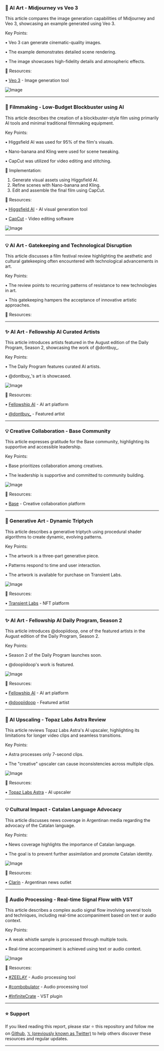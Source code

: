 ### 🤖 AI Art - Midjourney vs Veo 3

This article compares the image generation capabilities of Midjourney and Veo 3, showcasing an example generated using Veo 3.

Key Points:

• Veo 3 can generate cinematic-quality images.


• The example demonstrates detailed scene rendering.


•  The image showcases high-fidelity details and atmospheric effects.


🔗 Resources:

• [Veo 3](https://x.com/HBCoop_) -  Image generation tool


![Image](https://pbs.twimg.com/ext_tw_video_thumb/1958184849899921408/pu/img/nkG50kbfIAqPOxQY.jpg)


---

### 🚀 Filmmaking - Low-Budget Blockbuster using AI

This article describes the creation of a blockbuster-style film using primarily AI tools and minimal traditional filmmaking equipment.

Key Points:

• Higgsfield AI was used for 95% of the film's visuals.


• Nano-banana and Kling were used for scene tweaking.


• CapCut was utilized for video editing and stitching.


🚀 Implementation:

1. Generate visual assets using Higgsfield AI.
2. Refine scenes with Nano-banana and Kling.
3. Edit and assemble the final film using CapCut.


🔗 Resources:

• [Higgsfield AI](https://x.com/higgsfield_ai) - AI visual generation tool


• [CapCut](https://www.capcut.com/) - Video editing software


![Image](https://pbs.twimg.com/amplify_video_thumb/1958189344596140032/img/97U_JC6w9hOP--V8.jpg)


---

### 💡 AI Art - Gatekeeping and Technological Disruption

This article discusses a film festival review highlighting the aesthetic and cultural gatekeeping often encountered with technological advancements in art.

Key Points:

• The review points to recurring patterns of resistance to new technologies in art.


•  This gatekeeping hampers the acceptance of innovative artistic approaches.



🔗 Resources:


---

### ✨ AI Art - Fellowship AI Curated Artists

This article introduces artists featured in the August edition of the Daily Program, Season 2, showcasing the work of @dontbuy_.

Key Points:

•  The Daily Program features curated AI artists.


• @dontbuy_'s art is showcased.


![Image](https://pbs.twimg.com/media/Gy1ZzvtbwAAykZj?format=jpg&name=small)

🔗 Resources:

• [Fellowship AI](https://x.com/FellowshipAi) -  AI art platform


• [@dontbuy_](https://x.com/dontbuy_) - Featured artist



---

### 💡 Creative Collaboration - Base Community

This article expresses gratitude for the Base community, highlighting its supportive and accessible leadership.

Key Points:

• Base prioritizes collaboration among creatives.


•  The leadership is supportive and committed to community building.


![Image](https://pbs.twimg.com/media/Gy1BtNCacAAYAVw?format=jpg&name=small)

🔗 Resources:

• [Base](https://x.com/Flannel_Donut) - Creative collaboration platform


---

### 🤖 Generative Art - Dynamic Triptych

This article describes a generative triptych using procedural shader algorithms to create dynamic, evolving patterns.

Key Points:

• The artwork is a three-part generative piece.


• Patterns respond to time and user interaction.


• The artwork is available for purchase on Transient Labs.


![Image](https://pbs.twimg.com/amplify_video_thumb/1958109031509245952/img/Ty_st6i16oKKTttF.jpg)

🔗 Resources:

• [Transient Labs](https://x.com/TransientLabs) - NFT platform



---

### ✨ AI Art - Fellowship AI Daily Program, Season 2

This article introduces @doopiidoop, one of the featured artists in the August edition of the Daily Program, Season 2.

Key Points:

• Season 2 of the Daily Program launches soon.


• @doopiidoop's work is featured.


![Image](https://pbs.twimg.com/amplify_video_thumb/1958289175578636288/img/6fS662sVYHMLJm3h.jpg)

🔗 Resources:

• [Fellowship AI](https://x.com/FellowshipAi) - AI art platform


• [@doopiidoop](https://x.com/doopiidoop) - Featured artist


---

### 🤖 AI Upscaling - Topaz Labs Astra Review

This article reviews Topaz Labs Astra's AI upscaler, highlighting its limitations for longer video clips and seamless transitions.

Key Points:

• Astra processes only 7-second clips.


•  The "creative" upscaler can cause inconsistencies across multiple clips.


![Image](https://pbs.twimg.com/media/Gy0-abMWYAIFAca?format=jpg&name=small)

🔗 Resources:

• [Topaz Labs Astra](https://x.com/topazlabs) - AI upscaler


---

### 💡 Cultural Impact - Catalan Language Advocacy

This article discusses news coverage in Argentinan media regarding the advocacy of the Catalan language.

Key Points:

•  News coverage highlights the importance of Catalan language.


• The goal is to prevent further assimilation and promote Catalan identity.


![Image](https://pbs.twimg.com/media/GywcmttXYAAJ5wu?format=jpg&name=small)


🔗 Resources:

• [Clarín](https://x.com/clarincom) - Argentinan news outlet


---

### 🤖 Audio Processing - Real-time Signal Flow with VST

This article describes a complex audio signal flow involving several tools and techniques, including real-time accompaniment based on text or audio context.

Key Points:

•  A weak whistle sample is processed through multiple tools.


• Real-time accompaniment is achieved using text or audio context.


![Image](https://pbs.twimg.com/amplify_video_thumb/1958193527013384192/img/TtX1valldsb-WimI.jpg)

🔗 Resources:

• [#ZEELAY](https://x.com/hashtag/ZEELAY?src=hashtag_click) - Audio processing tool


• [#combobulator](https://x.com/hashtag/combobulator?src=hashtag_click) - Audio processing tool


• [#InfiniteCrate](https://x.com/hashtag/InfiniteCrate?src=hashtag_click) - VST plugin


---

### ⭐️ Support

If you liked reading this report, please star ⭐️ this repository and follow me on [Github](https://github.com/Drix10), [𝕏 (previously known as Twitter)](https://x.com/DRIX_10_) to help others discover these resources and regular updates.

---